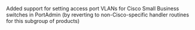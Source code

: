 Added support for setting access port VLANs for Cisco Small Business switches in PortAdmin (by reverting to non-Cisco-specific handler routines for this subgroup of products)
